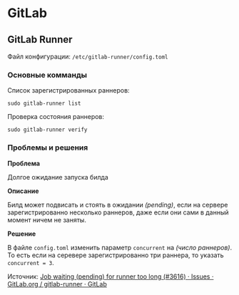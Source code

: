 # GitLab

## GitLab Runner

Файл конфигурации: `/etc/gitlab-runner/config.toml`

### Основные комманды

Список зарегистрированных раннеров:

```shell
sudo gitlab-runner list
```

Проверка состояния раннеров:

```shell
sudo gitlab-runner verify
```

### Проблемы и решения

**Проблема**

Долгое ожидание запуска билда

**Описание**

Билд может подвисать и стоять в ожидании *(pending)*, если на сервере зарегистрированно несколько раннеров, даже если они сами в данный момент ничем не заняты.

**Решение**

В файле `config.toml` изменить параметр `concurrent` на *(число раннеров)*. То есть если на серевере зарегистрированно три раннера, то указать `concurrent = 3`.

Источник: [Job waiting (pending) for runner too long (#3616) · Issues · GitLab.org / gitlab-runner · GitLab](https://gitlab.com/gitlab-org/gitlab-runner/-/issues/3616)
